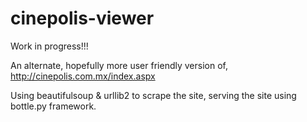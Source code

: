 cinepolis-viewer
================


Work in progress!!! 

An alternate, hopefully more user friendly version of, http://cinepolis.com.mx/index.aspx

Using beautifulsoup & urllib2 to scrape the site, serving the site using bottle.py framework.
